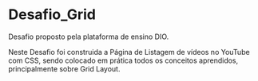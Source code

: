 # Desafio_Grid
Desafio proposto pela plataforma de ensino DIO.

Neste Desafio foi construida a Página de Listagem de vídeos no YouTube com CSS, sendo colocado em prática todos os conceitos aprendidos, 
principalmente sobre Grid Layout.
